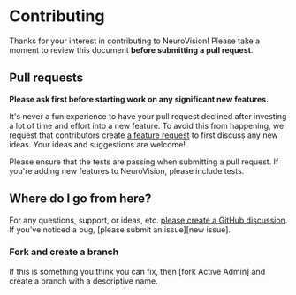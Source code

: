 # Contributing

Thanks for your interest in contributing to NeuroVision! Please take a moment to review this document **before submitting a pull request**.

## Pull requests

**Please ask first before starting work on any significant new features.**

It's never a fun experience to have your pull request declined after investing a lot of time and effort into a new feature. To avoid this from happening, we request that contributors create [a feature request](https://github.com/activeadmin/activeadmin/discussions/new?category=ideas) to first discuss any new ideas. Your ideas and suggestions are welcome!

Please ensure that the tests are passing when submitting a pull request. If you're adding new features to NeuroVision, please include tests.

## Where do I go from here?

For any questions, support, or ideas, etc. [please create a GitHub discussion](https://github.com/activeadmin/activeadmin/discussions/new). If you've noticed a bug, [please submit an issue][new issue].

### Fork and create a branch

If this is something you think you can fix, then [fork Active Admin] and create
a branch with a descriptive name.
